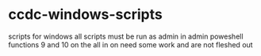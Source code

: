 # ccdc-windows-scripts
scripts for windows 
all scripts must be run as admin in admin poweshell
functions 9 and 10 on the all in on need some work and are not fleshed out
